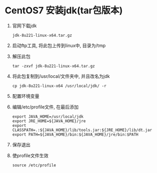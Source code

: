 # CentOS7 安装jdk(tar包版本)

1. 官网下载jdk

   ```
   jdk-8u221-linux-x64.tar.gz
   ```

2. 启动ftp工具, 将此包上传到linux中, 目录为/tmp

3. 解压此包

   ```
   tar -zxvf jdk-8u221-linux-x64.tar.gz
   ```

4. 将此包复制到/usr/local/文件夹中, 并且改名为jdk

   ```
   cp jdk-8u221-linux-x64 /usr/local/jdk/ -r
   ```

5. 配置环境变量

6. 编辑/etc/profile文件, 在最后添加

   ```
   export JAVA_HOME=/usr/local/jdk
   export JRE_HOME=${JAVA_HOME}/jre
   export CLASSPATH=.:${JAVA_HOME}/lib/tools.jar:${JRE_HOME}/lib/dt.jar
   export PATH=${JAVA_HOME}/bin:${JAVA_HOME}/jre/bin:$PATH
   ```

7. 保存退出

8. 使profile文件生效

   ```
   source /etc/profile
   ```

   